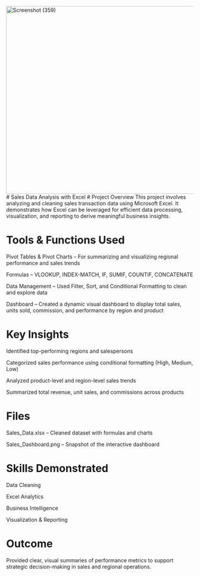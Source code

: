 <img width="1365" height="503" alt="Screenshot (359)" src="https://github.com/user-attachments/assets/49819c87-14d7-44d1-9898-01bb179e22ef" />
#  Sales Data Analysis with Excel
# Project Overview
This project involves analyzing and cleaning sales transaction data using Microsoft Excel. It demonstrates how Excel can be leveraged for efficient data processing, visualization, and reporting to derive meaningful business insights.

# Tools & Functions Used
Pivot Tables & Pivot Charts – For summarizing and visualizing regional performance and sales trends

Formulas – VLOOKUP, INDEX-MATCH, IF, SUMIF, COUNTIF, CONCATENATE

Data Management – Used Filter, Sort, and Conditional Formatting to clean and explore data

Dashboard – Created a dynamic visual dashboard to display total sales, units sold, commission, and performance by region and product

# Key Insights
Identified top-performing regions and salespersons

Categorized sales performance using conditional formatting (High, Medium, Low)

Analyzed product-level and region-level sales trends

Summarized total revenue, unit sales, and commissions across products

# Files
Sales_Data.xlsx – Cleaned dataset with formulas and charts

Sales_Dashboard.png – Snapshot of the interactive dashboard

# Skills Demonstrated
Data Cleaning

Excel Analytics

Business Intelligence

Visualization & Reporting

# Outcome
Provided clear, visual summaries of performance metrics to support strategic decision-making in sales and regional operations.


